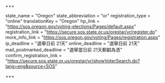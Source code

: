 +++

state_name = "Oregon"
state_abbreviation = "or"
registration_type = "online"
translationKey = "Oregon"
hp_link = "https://sos.oregon.gov/voting-elections/Pages/default.aspx"
registration_link = "https://secure.sos.state.or.us/orestar/vr/register.do"
more_info_link = "https://sos.oregon.gov/voting/Pages/registration.aspx"
ip_deadline = "選舉日前 21天"
online_deadline = "選舉日前 21天"
mail_postmarked_deadline = "選舉當日前 21天郵戳為憑"
confirm_registration_link = "https://secure.sos.state.or.us/orestar/vr/showVoterSearch.do?lang=eng&source=SOS"

+++